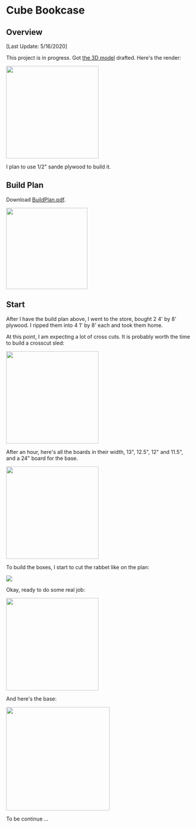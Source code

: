 # Cube Bookcase

## Overview

[Last Update: 5/16/2020]

This project is in progress. Got [the 3D model](https://a360.co/35g3FB4) drafted. Here's the render:

<img src='images/CubeBookcaseV2.png' width='250' />

I plan to use 1/2" sande plywood to build it.

## Build Plan

Download [BuildPlan.pdf](./pdfs/CubeBookcaseDrawingv12.pdf).

[<img src='./images/CubeBookcaseV2-Plan-Cover.png' width='220'>](./pdfs/CubeBookcaseDrawingv12.pdf)

## Start

After I have the build plan above, I went to the store, bought 2 4' by 8' plywood. I ripped them into 4 1' by 8' each and took them home.

At this point, I am expecting a lot of cross cuts. It is probably worth the time to build a crosscut sled:

  <img src='./images/CubeBookcaseV2-XCut-Sled.jpg' width='250' />

After an hour, here's all the boards in their width, 13", 12.5", 12" and 11.5", and a 24" board for the base.

<img src='./images/CubeBookcaseV2-After-X-Cut.jpg' width='250' />

To build the boxes, I start to cut the rabbet like on the plan:

<img src='./images/CubeBookcaseV2-RabbetJoint.png' />

Okay, ready to do some real job:

<img src='./images/CubeBookcaseV2-Build-Box.jpg' width='250' />

And here's the base:

<img src='./images/CubeBookcaseV2-Base.jpg' width='280' />

To be continue ...
